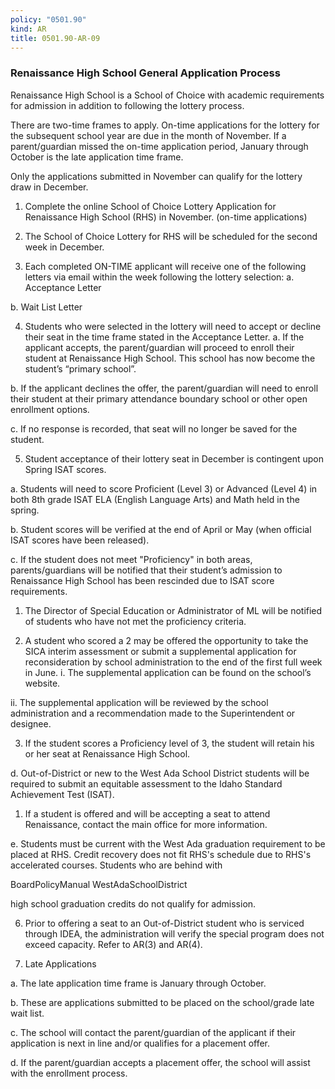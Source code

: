 ```yaml
---
policy: "0501.90"
kind: AR
title: 0501.90-AR-09
---
```


### Renaissance High School General Application Process

Renaissance High School is a School of Choice with academic requirements for admission in addition to following the
lottery process.

There are two-time frames to apply. On-time applications for the lottery for the subsequent school year are due in
the month of November. If a parent/guardian missed the on-time application period, January through October is the
late application time frame.

Only the applications submitted in November can qualify for the lottery draw in December.


1. Complete the online School of Choice Lottery Application for Renaissance High School (RHS) in November.
(on-time applications)


2. The School of Choice Lottery for RHS will be scheduled for the second week in December.


3. Each completed ON-TIME applicant will receive one of the following letters via email within the week
following the lottery selection:
a. Acceptance Letter


b. Wait List Letter


4. Students who were selected in the lottery will need to accept or decline their seat in the time frame stated in
the Acceptance Letter.
a. If the applicant accepts, the parent/guardian will proceed to enroll their student at Renaissance High
School. This school has now become the student’s “primary school”.


b. If the applicant declines the offer, the parent/guardian will need to enroll their student at their primary
attendance boundary school or other open enrollment options.


c. If no response is recorded, that seat will no longer be saved for the student.


5. Student acceptance of their lottery seat in December is contingent upon Spring ISAT scores.


a. Students will need to score Proficient (Level 3) or Advanced (Level 4) in both 8th grade ISAT ELA (English
Language Arts) and Math held in the spring.


b. Student scores will be verified at the end of April or May (when official ISAT scores have been released).


c. If the student does not meet "Proficiency" in both areas, parents/guardians will be notified that their
student’s admission to Renaissance High School has been rescinded due to ISAT score requirements.
1. The Director of Special Education or Administrator of ML will be notified of students who have not
met the proficiency criteria.


2. A student who scored a 2 may be offered the opportunity to take the SICA interim assessment or
submit a supplemental application for reconsideration by school administration to the end of the
first full week in June.
i. The supplemental application can be found on the school’s website.


ii. The supplemental application will be reviewed by the school administration and a
recommendation made to the Superintendent or designee.


3. If the student scores a Proficiency level of 3, the student will retain his or her seat at Renaissance
High School.


d. Out-of-District or new to the West Ada School District students will be required to submit an equitable
assessment to the Idaho Standard Achievement Test (ISAT).
1. If a student is offered and will be accepting a seat to attend Renaissance, contact the main office
for more information.


e. Students must be current with the West Ada graduation requirement to be placed at RHS. Credit
recovery does not fit RHS's schedule due to RHS's accelerated courses. Students who are behind with


BoardPolicyManual
WestAdaSchoolDistrict



high school graduation credits do not qualify for admission.


6. Prior to offering a seat to an Out-of-District student who is serviced through IDEA, the administration will
verify the special program does not exceed capacity. Refer to AR(3) and AR(4).


7. Late Applications


a. The late application time frame is January through October.


b. These are applications submitted to be placed on the school/grade late wait list.


c. The school will contact the parent/guardian of the applicant if their application is next in line and/or
qualifies for a placement offer.


d. If the parent/guardian accepts a placement offer, the school will assist with the enrollment process.
